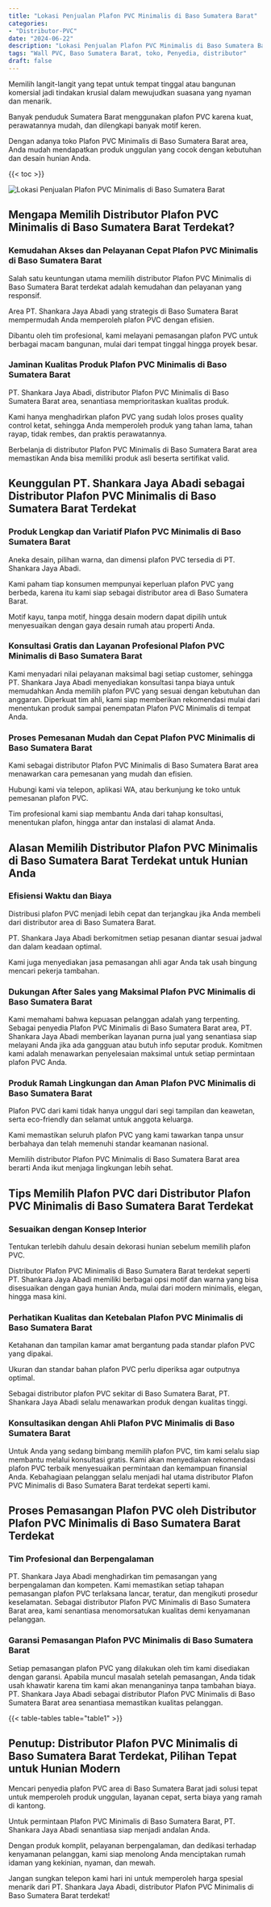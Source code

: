 ```yaml
---
title: "Lokasi Penjualan Plafon PVC Minimalis di Baso Sumatera Barat"
categories: 
- "Distributor-PVC"
date: "2024-06-22"
description: "Lokasi Penjualan Plafon PVC Minimalis di Baso Sumatera Barat untuk tempat tinggal, kantor, dan toko. Material terbaik, variasi motif, warna modern, dengan jasa penempatan ditangani oleh teknisi profesional serta kepastian resmi!|Servis penyediaan Plafon PVC Minimalis di Baso Sumatera Barat untuk kebutuhan hunian, perkantoran, maupun toko, dengan material unggulan dan pemasangan oleh tenaga ahli profesional serta kepastian resmi.|Solusi Plafon PVC Minimalis di Baso Sumatera Barat yang terbukti untuk rumah, perkantoran, dan toko, dengan panel berkualitas dan instalasi dikerjakan oleh teknisi berpengalaman dan jaminan resmi.|Penyediaan Plafon PVC Minimalis di Baso Sumatera Barat untuk hunian, kantor, dan toko, beserta panel terbaik dan instalasi oleh tim berpengalaman, dilengkapi beserta jaminan resmi.}"
tags: "Wall PVC, Baso Sumatera Barat, toko, Penyedia, distributor"
draft: false
---
```


Memilih langit-langit yang tepat untuk tempat tinggal atau bangunan komersial jadi tindakan krusial dalam mewujudkan suasana yang nyaman dan menarik.

Banyak penduduk Sumatera Barat menggunakan plafon PVC karena kuat, perawatannya mudah, dan dilengkapi banyak motif keren.

Dengan adanya toko Plafon PVC Minimalis di Baso Sumatera Barat area, Anda mudah mendapatkan produk unggulan yang cocok dengan kebutuhan dan desain hunian Anda.

{{< toc >}}

![Lokasi Penjualan Plafon PVC Minimalis di Baso Sumatera Barat](/images/Distributor-PVC/Lokasi-Penjualan-Plafon-PVC-Minimalis-di-Baso-Sumatera-Barat.png)


## Mengapa Memilih Distributor Plafon PVC Minimalis di Baso Sumatera Barat Terdekat?

### Kemudahan Akses dan Pelayanan Cepat Plafon PVC Minimalis di Baso Sumatera Barat

Salah satu keuntungan utama memilih distributor Plafon PVC Minimalis di Baso Sumatera Barat terdekat adalah kemudahan dan pelayanan yang responsif.

Area PT. Shankara Jaya Abadi yang strategis di Baso Sumatera Barat mempermudah Anda memperoleh plafon PVC dengan efisien.

Dibantu oleh tim profesional, kami melayani pemasangan plafon PVC untuk berbagai macam bangunan, mulai dari tempat tinggal hingga proyek besar.

### Jaminan Kualitas Produk Plafon PVC Minimalis di Baso Sumatera Barat

PT. Shankara Jaya Abadi, distributor Plafon PVC Minimalis di Baso Sumatera Barat area, senantiasa memprioritaskan kualitas produk.

Kami hanya menghadirkan plafon PVC yang sudah lolos proses quality control ketat, sehingga Anda memperoleh produk yang tahan lama, tahan rayap, tidak rembes, dan praktis perawatannya.

Berbelanja di distributor Plafon PVC Minimalis di Baso Sumatera Barat area memastikan Anda bisa memiliki produk asli beserta sertifikat valid.

## Keunggulan PT. Shankara Jaya Abadi sebagai Distributor Plafon PVC Minimalis di Baso Sumatera Barat Terdekat

### Produk Lengkap dan Variatif Plafon PVC Minimalis di Baso Sumatera Barat

Aneka desain, pilihan warna, dan dimensi plafon PVC tersedia di PT. Shankara Jaya Abadi.

Kami paham tiap konsumen mempunyai keperluan plafon PVC yang berbeda, karena itu kami siap sebagai distributor area di Baso Sumatera Barat.

Motif kayu, tanpa motif, hingga desain modern dapat dipilih untuk menyesuaikan dengan gaya desain rumah atau properti Anda.

### Konsultasi Gratis dan Layanan Profesional Plafon PVC Minimalis di Baso Sumatera Barat

Kami menyadari nilai pelayanan maksimal bagi setiap customer, sehingga PT. Shankara Jaya Abadi menyediakan konsultasi tanpa biaya untuk memudahkan Anda memilih plafon PVC yang sesuai dengan kebutuhan dan anggaran. Diperkuat tim ahli, kami siap memberikan rekomendasi mulai dari menentukan produk sampai penempatan Plafon PVC Minimalis di tempat Anda.

### Proses Pemesanan Mudah dan Cepat Plafon PVC Minimalis di Baso Sumatera Barat

Kami sebagai distributor Plafon PVC Minimalis di Baso Sumatera Barat area menawarkan cara pemesanan yang mudah dan efisien.

Hubungi kami via telepon, aplikasi WA, atau berkunjung ke toko untuk pemesanan plafon PVC.

Tim profesional kami siap membantu Anda dari tahap konsultasi, menentukan plafon, hingga antar dan instalasi di alamat Anda.

## Alasan Memilih Distributor Plafon PVC Minimalis di Baso Sumatera Barat Terdekat untuk Hunian Anda

### Efisiensi Waktu dan Biaya

Distribusi plafon PVC menjadi lebih cepat dan terjangkau jika Anda membeli dari distributor area di Baso Sumatera Barat.

PT. Shankara Jaya Abadi berkomitmen setiap pesanan diantar sesuai jadwal dan dalam keadaan optimal.

Kami juga menyediakan jasa pemasangan ahli agar Anda tak usah bingung mencari pekerja tambahan.

### Dukungan After Sales yang Maksimal Plafon PVC Minimalis di Baso Sumatera Barat

Kami memahami bahwa kepuasan pelanggan adalah yang terpenting. Sebagai penyedia Plafon PVC Minimalis di Baso Sumatera Barat area, PT. Shankara Jaya Abadi memberikan layanan purna jual yang senantiasa siap melayani Anda jika ada gangguan atau butuh info seputar produk. Komitmen kami adalah menawarkan penyelesaian maksimal untuk setiap permintaan plafon PVC Anda.

### Produk Ramah Lingkungan dan Aman Plafon PVC Minimalis di Baso Sumatera Barat

Plafon PVC dari kami tidak hanya unggul dari segi tampilan dan keawetan, serta eco-friendly dan selamat untuk anggota keluarga.

Kami memastikan seluruh plafon PVC yang kami tawarkan tanpa unsur berbahaya dan telah memenuhi standar keamanan nasional.

Memilih distributor Plafon PVC Minimalis di Baso Sumatera Barat area berarti Anda ikut menjaga lingkungan lebih sehat.

## Tips Memilih Plafon PVC dari Distributor Plafon PVC Minimalis di Baso Sumatera Barat Terdekat

### Sesuaikan dengan Konsep Interior

Tentukan terlebih dahulu desain dekorasi hunian sebelum memilih plafon PVC.

Distributor Plafon PVC Minimalis di Baso Sumatera Barat terdekat seperti PT. Shankara Jaya Abadi memiliki berbagai opsi motif dan warna yang bisa disesuaikan dengan gaya hunian Anda, mulai dari modern minimalis, elegan, hingga masa kini.

### Perhatikan Kualitas dan Ketebalan Plafon PVC Minimalis di Baso Sumatera Barat

Ketahanan dan tampilan kamar amat bergantung pada standar plafon PVC yang dipakai.

Ukuran dan standar bahan plafon PVC perlu diperiksa agar outputnya optimal.

Sebagai distributor plafon PVC sekitar di Baso Sumatera Barat, PT. Shankara Jaya Abadi selalu menawarkan produk dengan kualitas tinggi.

### Konsultasikan dengan Ahli Plafon PVC Minimalis di Baso Sumatera Barat

Untuk Anda yang sedang bimbang memilih plafon PVC, tim kami selalu siap membantu melalui konsultasi gratis. Kami akan menyediakan rekomendasi plafon PVC terbaik menyesuaikan permintaan dan kemampuan finansial Anda. Kebahagiaan pelanggan selalu menjadi hal utama distributor Plafon PVC Minimalis di Baso Sumatera Barat terdekat seperti kami.

## Proses Pemasangan Plafon PVC oleh Distributor Plafon PVC Minimalis di Baso Sumatera Barat Terdekat

### Tim Profesional dan Berpengalaman

PT. Shankara Jaya Abadi menghadirkan tim pemasangan yang berpengalaman dan kompeten. Kami memastikan setiap tahapan pemasangan plafon PVC terlaksana lancar, teratur, dan mengikuti prosedur keselamatan. Sebagai distributor Plafon PVC Minimalis di Baso Sumatera Barat area, kami senantiasa menomorsatukan kualitas demi kenyamanan pelanggan.

### Garansi Pemasangan Plafon PVC Minimalis di Baso Sumatera Barat

Setiap pemasangan plafon PVC yang dilakukan oleh tim kami disediakan dengan garansi. Apabila muncul masalah setelah pemasangan, Anda tidak usah khawatir karena tim kami akan menanganinya tanpa tambahan biaya. PT. Shankara Jaya Abadi sebagai distributor Plafon PVC Minimalis di Baso Sumatera Barat area senantiasa memastikan kualitas pelanggan.

{{< table-tables table="table1" >}}

## Penutup: Distributor Plafon PVC Minimalis di Baso Sumatera Barat Terdekat, Pilihan Tepat untuk Hunian Modern

Mencari penyedia plafon PVC area di Baso Sumatera Barat jadi solusi tepat untuk memperoleh produk unggulan, layanan cepat, serta biaya yang ramah di kantong.

Untuk permintaan Plafon PVC Minimalis di Baso Sumatera Barat, PT. Shankara Jaya Abadi senantiasa siap menjadi andalan Anda.

Dengan produk komplit, pelayanan berpengalaman, dan dedikasi terhadap kenyamanan pelanggan, kami siap menolong Anda menciptakan rumah idaman yang kekinian, nyaman, dan mewah.

Jangan sungkan telepon kami hari ini untuk memperoleh harga spesial menarik dari PT. Shankara Jaya Abadi, distributor Plafon PVC Minimalis di Baso Sumatera Barat terdekat!